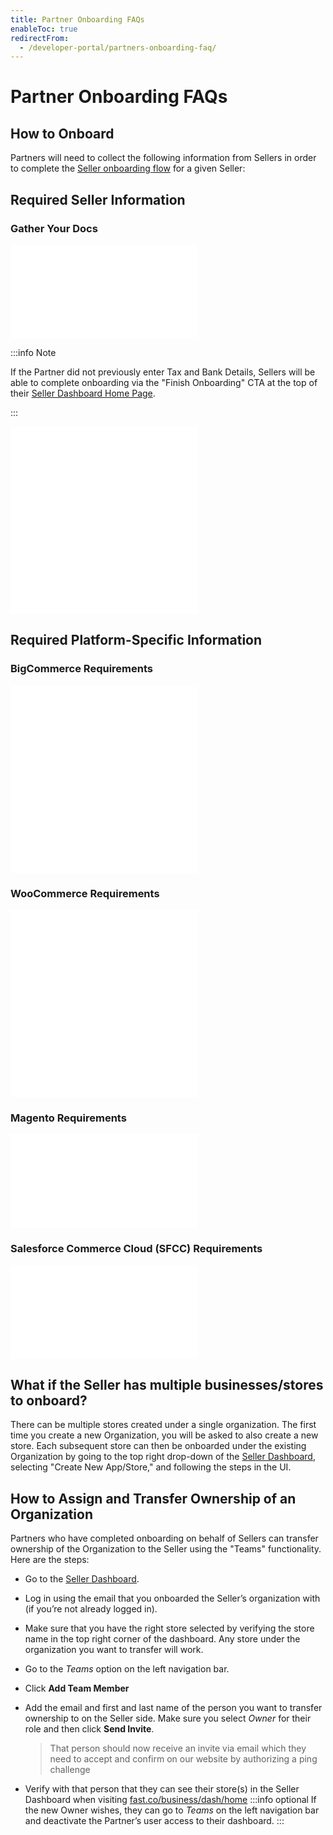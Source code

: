 ```yaml
---
title: Partner Onboarding FAQs
enableToc: true
redirectFrom:
  - /developer-portal/partners-onboarding-faq/
---
```


# Partner Onboarding FAQs

## How to Onboard

Partners will need to collect the following information from Sellers in order to complete the [Seller onboarding flow](https://fast.co/business-sign-up) for a given Seller:

## Required Seller Information

### Gather Your Docs

<embed src="/reusables/for-developers/_gather-your-docs.md" />

:::info Note

If the Partner did not previously enter Tax and Bank Details, Sellers will be able to complete onboarding via the "Finish Onboarding" CTA at the top of their [Seller Dashboard Home Page](https://fast.co/business/dash/home).

:::

<embed src="/reusables/for-developers/_platform_ecommerce_all_fast_access_requirement.md" />

<embed src="/reusables/for-developers/_platform_supported_ecommerce_platforms.md" />

## Required Platform-Specific Information

### BigCommerce Requirements

<embed src="/reusables/for-developers/_platform_bigcommerce_requirements.md" />

<embed src="/reusables/for-developers/_platform_attention_seller_onboarding_credentials_same_session_requirement.md" />

### WooCommerce Requirements

<embed src="/reusables/for-developers/_platform_woocommerce_requirements.md" />

<embed src="/reusables/for-developers/_platform_attention_seller_onboarding_credentials_same_session_requirement.md" />

### Magento Requirements

<embed src="/reusables/for-developers/_platform_magento_requirements.md" />

### Salesforce Commerce Cloud (SFCC) Requirements

<embed src="/reusables/for-developers/_platform_sfcc_requirements.md" />

## What if the Seller has multiple businesses/stores to onboard?

There can be multiple stores created under a single organization. The first time you create a new Organization, you will be asked to also create a new store. Each subsequent store can then be onboarded under the existing Organization by going to the top right drop-down of the [Seller Dashboard](https://fast.co/business/dash/home), selecting "Create New App/Store," and following the steps in the UI.

## How to Assign and Transfer Ownership of an Organization

Partners who have completed onboarding on behalf of Sellers can transfer ownership of the Organization to the Seller using the "Teams" functionality. Here are the steps:

- Go to the [Seller Dashboard](https://fast.co/business/dash/home).
- Log in using the email that you onboarded the Seller’s organization with (if you’re not already logged in).
- Make sure that you have the right store selected by verifying the store name in the top right corner of the dashboard. Any store under the organization you want to transfer will work.
- Go to the _Teams_ option on the left navigation bar.
- Click **Add Team Member**
- Add the email and first and last name of the person you want to transfer ownership to on the Seller side. Make sure you select _Owner_ for their role and then click **Send Invite**.
  > That person should now receive an invite via email which they need to accept and confirm on our website by authorizing a ping challenge

- Verify with that person that they can see their store(s) in the Seller Dashboard when visiting [fast.co/business/dash/home](https://fast.co/business/dash/home)
  :::info optional
  If the new Owner wishes, they can go to _Teams_ on the left navigation bar and deactivate the Partner’s user access to their dashboard.
  :::

